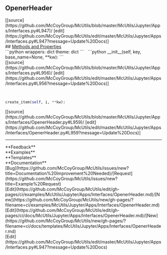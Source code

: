 ## <a id="McUtils.Jupyter.Apps.Interfaces.OpenerHeader">OpenerHeader</a> 

<div class="docs-source-link" markdown="1">
[[source](https://github.com/McCoyGroup/McUtils/blob/master/McUtils/Jupyter/Apps/Interfaces.py#L947)/
[edit](https://github.com/McCoyGroup/McUtils/edit/master/McUtils/Jupyter/Apps/Interfaces.py#L947?message=Update%20Docs)]
</div>









<div class="collapsible-section">
 <div class="collapsible-section collapsible-section-header" markdown="1">
## <a class="collapse-link" data-toggle="collapse" href="#methods" markdown="1"> Methods and Properties</a> <a class="float-right" data-toggle="collapse" href="#methods"><i class="fa fa-chevron-down"></i></a>
 </div>
 <div class="collapsible-section collapsible-section-body collapse show" id="methods" markdown="1">
 ```python
wrappers: dict
theme: dict
```
<a id="McUtils.Jupyter.Apps.Interfaces.OpenerHeader.__init__" class="docs-object-method">&nbsp;</a> 
```python
__init__(self, key, base_name=None, **kw): 
```
<div class="docs-source-link" markdown="1">
[[source](https://github.com/McCoyGroup/McUtils/blob/master/McUtils/Jupyter/Apps/Interfaces.py#L956)/
[edit](https://github.com/McCoyGroup/McUtils/edit/master/McUtils/Jupyter/Apps/Interfaces.py#L956?message=Update%20Docs)]
</div>


<a id="McUtils.Jupyter.Apps.Interfaces.OpenerHeader.create_item" class="docs-object-method">&nbsp;</a> 
```python
create_item(self, i, **kw): 
```
<div class="docs-source-link" markdown="1">
[[source](https://github.com/McCoyGroup/McUtils/blob/master/McUtils/Jupyter/Apps/Interfaces/OpenerHeader.py#L959)/
[edit](https://github.com/McCoyGroup/McUtils/edit/master/McUtils/Jupyter/Apps/Interfaces/OpenerHeader.py#L959?message=Update%20Docs)]
</div>
 </div>
</div>












---


<div markdown="1" class="text-secondary">
<div class="container">
  <div class="row">
   <div class="col" markdown="1">
**Feedback**   
</div>
   <div class="col" markdown="1">
**Examples**   
</div>
   <div class="col" markdown="1">
**Templates**   
</div>
   <div class="col" markdown="1">
**Documentation**   
</div>
   <div class="col" markdown="1">
   
</div>
   <div class="col" markdown="1">
   
</div>
   <div class="col" markdown="1">
   
</div>
</div>
  <div class="row">
   <div class="col" markdown="1">
[Bug](https://github.com/McCoyGroup/McUtils/issues/new?title=Documentation%20Improvement%20Needed)/[Request](https://github.com/McCoyGroup/McUtils/issues/new?title=Example%20Request)   
</div>
   <div class="col" markdown="1">
[Edit](https://github.com/McCoyGroup/McUtils/edit/gh-pages/ci/examples/McUtils/Jupyter/Apps/Interfaces/OpenerHeader.md)/[New](https://github.com/McCoyGroup/McUtils/new/gh-pages/?filename=ci/examples/McUtils/Jupyter/Apps/Interfaces/OpenerHeader.md)   
</div>
   <div class="col" markdown="1">
[Edit](https://github.com/McCoyGroup/McUtils/edit/gh-pages/ci/docs/McUtils/Jupyter/Apps/Interfaces/OpenerHeader.md)/[New](https://github.com/McCoyGroup/McUtils/new/gh-pages/?filename=ci/docs/templates/McUtils/Jupyter/Apps/Interfaces/OpenerHeader.md)   
</div>
   <div class="col" markdown="1">
[Edit](https://github.com/McCoyGroup/McUtils/edit/master/McUtils/Jupyter/Apps/Interfaces.py#L947?message=Update%20Docs)   
</div>
   <div class="col" markdown="1">
   
</div>
   <div class="col" markdown="1">
   
</div>
   <div class="col" markdown="1">
   
</div>
</div>
</div>
</div>